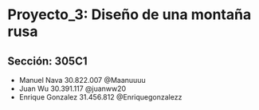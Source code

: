 # **Proyecto_3: Diseño de una montaña rusa**
## Sección: 305C1

* Manuel Nava 30.822.007 @Maanuuuu
* Juan Wu 30.391.117 @juanww20
* Enrique Gonzalez 31.456.812 @Enriquegonzalezz